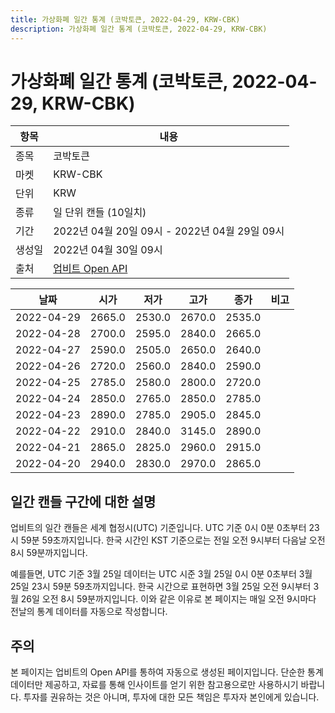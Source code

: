 ```yaml
---
title: 가상화폐 일간 통계 (코박토큰, 2022-04-29, KRW-CBK)
description: 가상화폐 일간 통계 (코박토큰, 2022-04-29, KRW-CBK)
---
```



가상화폐 일간 통계 (코박토큰, 2022-04-29, KRW-CBK)
===

|항목|내용|
|--|--|
|종목|코박토큰|
|마켓|KRW-CBK|
|단위|KRW|
|종류|일 단위 캔들 (10일치)|
|기간|2022년 04월 20일 09시 - 2022년 04월 29일 09시|
|생성일|2022년 04월 30일 09시|
|출처|[업비트 Open API](https://docs.upbit.com)|


|날짜|시가|저가|고가|종가|비고|
|--|--|--|--|--|--|
|2022-04-29|2665.0|2530.0|2670.0|2535.0|    |
|2022-04-28|2700.0|2595.0|2840.0|2665.0|    |
|2022-04-27|2590.0|2505.0|2650.0|2640.0|    |
|2022-04-26|2720.0|2560.0|2840.0|2590.0|    |
|2022-04-25|2785.0|2580.0|2800.0|2720.0|    |
|2022-04-24|2850.0|2765.0|2850.0|2785.0|    |
|2022-04-23|2890.0|2785.0|2905.0|2845.0|    |
|2022-04-22|2910.0|2840.0|3145.0|2890.0|    |
|2022-04-21|2865.0|2825.0|2960.0|2915.0|    |
|2022-04-20|2940.0|2830.0|2970.0|2865.0|    |


일간 캔들 구간에 대한 설명
---


업비트의 일간 캔들은 세계 협정시(UTC) 기준입니다. 
UTC 기준 0시 0분 0초부터 23시 59분 59초까지입니다. 
한국 시간인 KST 기준으로는 전일 오전 9시부터 다음날 오전 8시 59분까지입니다. 


예를들면, UTC 기준 3월 25일 데이터는 UTC 시준 3월 25일 0시 0분 0초부터 3월 25일 23시 59분 59초까지입니다. 
한국 시간으로 표현하면 3월 25일 오전 9시부터 3월 26일 오전 8시 59분까지입니다. 
이와 같은 이유로 본 페이지는 매일 오전 9시마다 전날의 통계 데이터를 자동으로 작성합니다. 


주의
---


본 페이지는 업비트의 Open API를 통하여 자동으로 생성된 페이지입니다. 
단순한 통계 데이터만 제공하고, 자료를 통해 인사이트를 얻기 위한 참고용으로만 사용하시기 바랍니다. 
투자를 권유하는 것은 아니며, 투자에 대한 모든 책임은 투자자 본인에게 있습니다. 
